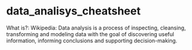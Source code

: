 # data_analisys_cheatsheet

What is?:
Wikipedia: Data analysis is a process of inspecting, cleansing, transforming and modeling data with the goal of discovering useful information, informing conclusions and supporting decision-making. 

